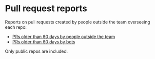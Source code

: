 # Pull request reports

Reports on pull requests created by people outside the team overseeing each repo:

- [PRs older than 60 days by people outside the team](exo-people-60.md)
- [PRs older than 60 days by bots](exo-bots-60.md)

Only public repos are included.
